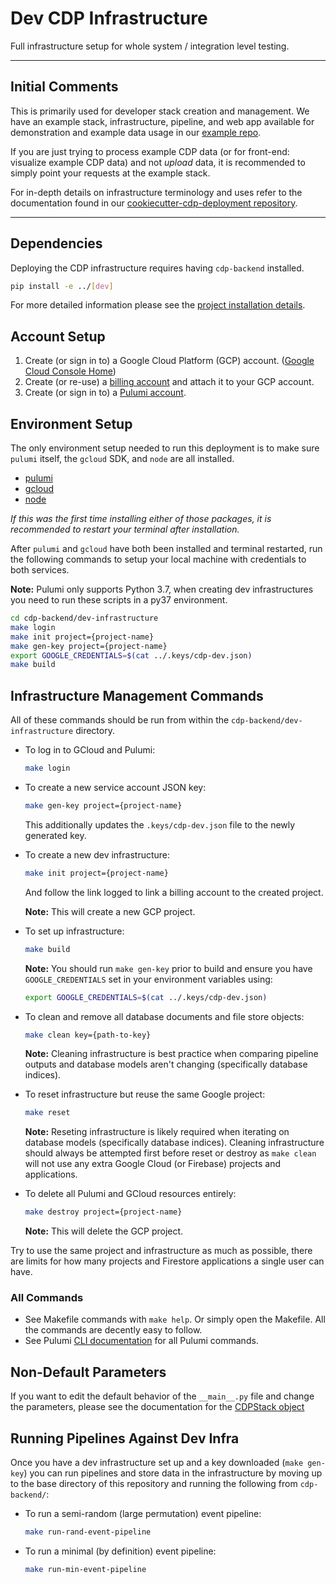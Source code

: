 # Dev CDP Infrastructure

Full infrastructure setup for whole system / integration level testing.

---

## Initial Comments

This is primarily used for developer stack creation and management.
We have an example stack, infrastructure, pipeline, and web app available for
demonstration and example data usage in our
[example repo](https://github.com/CouncilDataProject/example).

If you are just trying to process example CDP data (or for front-end: visualize example
CDP data) and not _upload_ data, it is recommended to simply point your requests at the
example stack.

For in-depth details on infrastructure terminology and uses refer to the documentation
found in our
[cookiecutter-cdp-deployment repository](https://github.com/CouncilDataProject/cookiecutter-cdp-deployment).

---

## Dependencies

Deploying the CDP infrastructure requires having `cdp-backend` installed.

```bash
pip install -e ../[dev]
```

For more detailed information please see the
[project installation details](https://github.com/CouncilDataProject/cdp-backend#installation).

## Account Setup

1.  Create (or sign in to) a Google Cloud Platform (GCP) account.
    ([Google Cloud Console Home](https://console.cloud.google.com/))
2.  Create (or re-use) a [billing account](https://console.cloud.google.com/billing)
    and attach it to your GCP account.
3.  Create (or sign in to) a
    [Pulumi account](https://app.pulumi.com/signup).

## Environment Setup

The only environment setup needed to run this deployment is to make sure `pulumi` itself,
the `gcloud` SDK, and `node` are all installed.

-   [pulumi](https://www.pulumi.com/docs/get-started/install/)
-   [gcloud](https://cloud.google.com/sdk/install)
-   [node](https://nodejs.org/en/download/)

_If this was the first time installing either of those packages, it is recommended to
restart your terminal after installation._

After `pulumi` and `gcloud` have both been installed and terminal restarted, run the
following commands to setup your local machine with credentials to both services.

**Note:** Pulumi only supports Python 3.7, when creating dev infrastructures you
need to run these scripts in a py37 environment.

```bash
cd cdp-backend/dev-infrastructure
make login
make init project={project-name}
make gen-key project={project-name}
export GOOGLE_CREDENTIALS=$(cat ../.keys/cdp-dev.json)
make build
```

## Infrastructure Management Commands

All of these commands should be run from within the `cdp-backend/dev-infrastructure` directory.

-   To log in to GCloud and Pulumi:

    ```bash
    make login
    ```

-   To create a new service account JSON key:

    ```bash
    make gen-key project={project-name}
    ```

    This additionally updates the `.keys/cdp-dev.json` file to the newly generated key.

-   To create a new dev infrastructure:

    ```bash
    make init project={project-name}
    ```

    And follow the link logged to link a billing account to the created project.

    **Note:** This will create a new GCP project.

-   To set up infrastructure:

    ```bash
    make build
    ```

    **Note:** You should run `make gen-key` prior to build and ensure you have
    `GOOGLE_CREDENTIALS` set in your environment variables using:

    ```bash
    export GOOGLE_CREDENTIALS=$(cat ../.keys/cdp-dev.json)
    ```

-   To clean and remove all database documents and file store objects:

    ```bash
    make clean key={path-to-key}
    ```

    **Note:** Cleaning infrastructure is best practice when comparing pipeline
    outputs and database models aren't changing (specifically database indices).

-   To reset infrastructure but reuse the same Google project:

    ```bash
    make reset
    ```

    **Note:** Reseting infrastructure is likely required when iterating on
    database models (specifically database indices). Cleaning infrastructure
    should always be attempted first before reset or destroy as `make clean`
    will not use any extra Google Cloud (or Firebase) projects and applications.

-   To delete all Pulumi and GCloud resources entirely:

    ```bash
    make destroy project={project-name}
    ```

    **Note:** This will delete the GCP project.

Try to use the same project and infrastructure as much as possible, there are
limits for how many projects and Firestore applications a single user can have.

### All Commands

-   See Makefile commands with `make help`.
    Or simply open the Makefile. All the commands are decently easy to follow.
-   See Pulumi [CLI documentation](https://www.pulumi.com/docs/reference/cli/)
    for all Pulumi commands.

## Non-Default Parameters

If you want to edit the default behavior of the `__main__.py` file and change the
parameters, please see the documentation for the
[CDPStack object](https://councildataproject.github.io/cdp-backend/cdp_backend.infrastructure.html#module-cdp_backend.infrastructure.cdp_stack)

## Running Pipelines Against Dev Infra

Once you have a dev infrastructure set up and a key downloaded (`make gen-key`)
you can run pipelines and store data in the infrastructure by moving up to the
base directory of this repository and running the following from `cdp-backend/`:

-   To run a semi-random (large permutation) event pipeline:

    ```bash
    make run-rand-event-pipeline
    ```

-   To run a minimal (by definition) event pipeline:

    ```bash
    make run-min-event-pipeline
    ```
